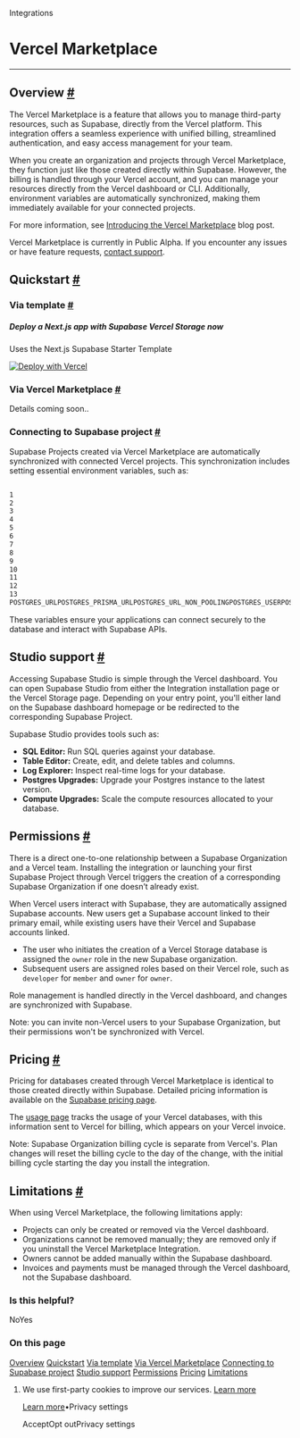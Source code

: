 Integrations

# Vercel Marketplace

* * *

## Overview [\#](https://supabase.com/docs/guides/integrations/vercel-marketplace\#overview)

The Vercel Marketplace is a feature that allows you to manage third-party resources, such as Supabase, directly from the Vercel platform. This integration offers a seamless experience with unified billing, streamlined authentication, and easy access management for your team.

When you create an organization and projects through Vercel Marketplace, they function just like those created directly within Supabase. However, the billing is handled through your Vercel account, and you can manage your resources directly from the Vercel dashboard or CLI. Additionally, environment variables are automatically synchronized, making them immediately available for your connected projects.

For more information, see [Introducing the Vercel Marketplace](https://vercel.com/blog/introducing-the-vercel-marketplace) blog post.

Vercel Marketplace is currently in Public Alpha. If you encounter any issues or have feature requests, [contact support](https://supabase.com/dashboard/support/new).

## Quickstart [\#](https://supabase.com/docs/guides/integrations/vercel-marketplace\#quickstart)

### Via template [\#](https://supabase.com/docs/guides/integrations/vercel-marketplace\#via-template)

##### Deploy a Next.js app with Supabase Vercel Storage now

Uses the Next.js Supabase Starter Template

[![Deploy with Vercel](https://vercel.com/button)](https://vercel.com/new/clone?repository-url=https%3A%2F%2Fgithub.com%2Fvercel%2Fnext.js%2Ftree%2Fcanary%2Fexamples%2Fhello-world)

### Via Vercel Marketplace [\#](https://supabase.com/docs/guides/integrations/vercel-marketplace\#via-vercel-marketplace)

Details coming soon..

### Connecting to Supabase project [\#](https://supabase.com/docs/guides/integrations/vercel-marketplace\#connecting-to-supabase-project)

Supabase Projects created via Vercel Marketplace are automatically synchronized with connected Vercel projects. This synchronization includes setting essential environment variables, such as:

```flex

1
2
3
4
5
6
7
8
9
10
11
12
13
POSTGRES_URLPOSTGRES_PRISMA_URLPOSTGRES_URL_NON_POOLINGPOSTGRES_USERPOSTGRES_HOSTPOSTGRES_PASSWORDPOSTGRES_DATABASESUPABASE_SERVICE_ROLE_KEYSUPABASE_ANON_KEYSUPABASE_URLSUPABASE_JWT_SECRETNEXT_PUBLIC_SUPABASE_ANON_KEYNEXT_PUBLIC_SUPABASE_URL
```

These variables ensure your applications can connect securely to the database and interact with Supabase APIs.

## Studio support [\#](https://supabase.com/docs/guides/integrations/vercel-marketplace\#studio-support)

Accessing Supabase Studio is simple through the Vercel dashboard. You can open Supabase Studio from either the Integration installation page or the Vercel Storage page.
Depending on your entry point, you'll either land on the Supabase dashboard homepage or be redirected to the corresponding Supabase Project.

Supabase Studio provides tools such as:

- **SQL Editor:** Run SQL queries against your database.
- **Table Editor:** Create, edit, and delete tables and columns.
- **Log Explorer:** Inspect real-time logs for your database.
- **Postgres Upgrades:** Upgrade your Postgres instance to the latest version.
- **Compute Upgrades:** Scale the compute resources allocated to your database.

## Permissions [\#](https://supabase.com/docs/guides/integrations/vercel-marketplace\#permissions)

There is a direct one-to-one relationship between a Supabase Organization and a Vercel team. Installing the integration or launching your first Supabase Project through Vercel triggers the creation of a corresponding Supabase Organization if one doesn’t already exist.

When Vercel users interact with Supabase, they are automatically assigned Supabase accounts. New users get a Supabase account linked to their primary email, while existing users have their Vercel and Supabase accounts linked.

- The user who initiates the creation of a Vercel Storage database is assigned the `owner` role in the new Supabase organization.
- Subsequent users are assigned roles based on their Vercel role, such as `developer` for `member` and `owner` for `owner`.

Role management is handled directly in the Vercel dashboard, and changes are synchronized with Supabase.

Note: you can invite non-Vercel users to your Supabase Organization, but their permissions won't be synchronized with Vercel.

## Pricing [\#](https://supabase.com/docs/guides/integrations/vercel-marketplace\#pricing)

Pricing for databases created through Vercel Marketplace is identical to those created directly within Supabase. Detailed pricing information is available on the [Supabase pricing page](https://supabase.com/pricing).

The [usage page](https://supabase.com/dashboard/org/_/usage) tracks the usage of your Vercel databases, with this information sent to Vercel for billing, which appears on your Vercel invoice.

Note: Supabase Organization billing cycle is separate from Vercel's. Plan changes will reset the billing cycle to the day of the change, with the initial billing cycle starting the day you install the integration.

## Limitations [\#](https://supabase.com/docs/guides/integrations/vercel-marketplace\#limitations)

When using Vercel Marketplace, the following limitations apply:

- Projects can only be created or removed via the Vercel dashboard.
- Organizations cannot be removed manually; they are removed only if you uninstall the Vercel Marketplace Integration.
- Owners cannot be added manually within the Supabase dashboard.
- Invoices and payments must be managed through the Vercel dashboard, not the Supabase dashboard.

### Is this helpful?

NoYes

### On this page

[Overview](https://supabase.com/docs/guides/integrations/vercel-marketplace#overview) [Quickstart](https://supabase.com/docs/guides/integrations/vercel-marketplace#quickstart) [Via template](https://supabase.com/docs/guides/integrations/vercel-marketplace#via-template) [Via Vercel Marketplace](https://supabase.com/docs/guides/integrations/vercel-marketplace#via-vercel-marketplace) [Connecting to Supabase project](https://supabase.com/docs/guides/integrations/vercel-marketplace#connecting-to-supabase-project) [Studio support](https://supabase.com/docs/guides/integrations/vercel-marketplace#studio-support) [Permissions](https://supabase.com/docs/guides/integrations/vercel-marketplace#permissions) [Pricing](https://supabase.com/docs/guides/integrations/vercel-marketplace#pricing) [Limitations](https://supabase.com/docs/guides/integrations/vercel-marketplace#limitations)

1. We use first-party cookies to improve our services. [Learn more](https://supabase.com/privacy#8-cookies-and-similar-technologies-used-on-our-european-services)



   [Learn more](https://supabase.com/privacy#8-cookies-and-similar-technologies-used-on-our-european-services)•Privacy settings





   AcceptOpt outPrivacy settings